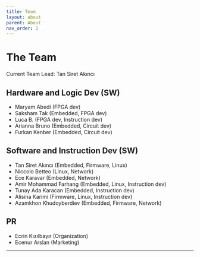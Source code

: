 ```yaml
---
title: Team
layout: about
parent: About
nav_order: 2
---
```

# The Team

Current Team Lead: Tan Siret Akıncı

## Hardware and Logic Dev (SW)
- Maryam Abedi (FPGA dev)
- Saksham Tak (Embedded, FPGA dev)
- Luca B. (FPGA dev, Instruction dev)
- Arianna Bruno (Embedded, Circuit dev)
- Furkan Kenber (Embedded, Circuit dev)

## Software and Instruction Dev (SW)
- Tan Siret Akıncı (Embedded, Firmware, Linux)
- Niccolo Betteo (Linux, Network)
- Ece Karavar (Embedded, Network)
- Amir Mohammad Farhang (Embedded, Linux, Instruction dev)
- Tunay Ada Karacan (Embedded, Instruction dev)
- Alisina Karimi (Firmware, Linux, Instruction dev)
- Azamkhon Khudoyberdiev (Embedded, Firmware, Network)

## PR
- Ecrin Kızılbayır (Organization)
- Ecenur Arslan (Marketing)

----

[^1]: [It can take up to 10 minutes for changes to your site to publish after you push the changes to GitHub](https://docs.github.com/en/pages/setting-up-a-github-pages-site-with-jekyll/creating-a-github-pages-site-with-jekyll#creating-your-site).

[Just the Docs]: https://just-the-docs.github.io/just-the-docs/
[GitHub Pages]: https://docs.github.com/en/pages
[README]: https://github.com/just-the-docs/just-the-docs-template/blob/main/README.md
[Jekyll]: https://jekyllrb.com
[GitHub Pages / Actions workflow]: https://github.blog/changelog/2022-07-27-github-pages-custom-github-actions-workflows-beta/
[use this template]: https://github.com/just-the-docs/just-the-docs-template/generate
